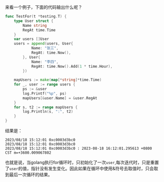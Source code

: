 来看一个例子，下面的代码输出什么呢？
```go
func TestFor(t *testing.T) {  
	type User struct {  
		Name string  
		RegAt time.Time  
	}  
	var users []User  
	users = append(users, User{  
			Name: "张三",  
			RegAt: time.Now(),  
		}, User{  
			Name: "李四",  
			RegAt: time.Now().Add(1 * time.Hour),  
		})  
	  
	mapUsers := make(map[*string]*time.Time)  
	for _, user := range users {  
		ps := &user  
		log.Printf("%p", ps)  
		mapUsers[&user.Name] = &user.RegAt  
	}  
	for s, t2 := range mapUsers {  
		log.Println(s, ":", t2)  
	}  
}
```

结果是：
```
2023/08/18 15:12:01 0xc0003d3bc0
2023/08/18 15:12:01 0xc0003d3bc0
2023/08/18 15:12:01 0xc0003d3bc0 : 2023-08-18 16:12:01.295613 +0800 CST m=+3600.009067802
```

也就是说，当golang执行for循环时，只初始化了一次`user`,每次迭代时，只是重置了`user`的值，指针没有发生变化。因此如果在循环中使用&符号去取值时，只会取到最后一次循环的结果。
